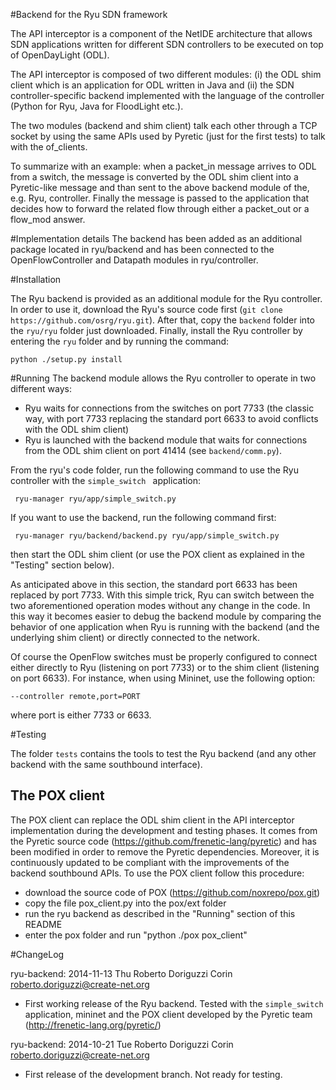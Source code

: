 #Backend for the Ryu SDN framework

The API interceptor is a component of the NetIDE architecture that allows SDN applications written for different SDN controllers to be executed on top of OpenDayLight (ODL).

The API interceptor is composed of two different modules: (i) the ODL shim client which is an application for ODL written in Java and (ii) the SDN controller-specific backend implemented with the language of the controller (Python for Ryu, Java for FloodLight etc.).

The two modules (backend and shim client) talk each other through a TCP socket by using the same APIs used by Pyretic (just for the first tests) to talk with the of_clients.

To summarize with an example: when a packet_in message arrives to ODL from a switch, the message is converted by the ODL shim client into a Pyretic-like message and than sent to the above backend module of the, e.g. Ryu, controller. Finally the message is passed to the application that decides how to forward the related flow through either a packet_out or a flow_mod answer.

#Implementation details
The backend has been added as an additional package located in ryu/backend and has been connected to the OpenFlowController and Datapath modules in ryu/controller.

#Installation

The Ryu backend is provided as an additional module for the Ryu controller. In order to use it, download the Ryu's source code first (```git clone https://github.com/osrg/ryu.git```).
After that, copy the ```backend``` folder into the ```ryu/ryu``` folder just downloaded. Finally, install the Ryu controller by entering the ```ryu``` folder and by running the command:

```python ./setup.py install```

#Running
The backend module allows the Ryu controller to operate in two different ways:

* Ryu waits for connections from the switches on port 7733 (the classic way, with port 7733 replacing the standard port 6633 to avoid conflicts with the ODL shim client)
* Ryu is launched with the backend module that waits for connections from the ODL shim client on port 41414 (see ```backend/comm.py```).

From the  ryu's code folder, run the following command to use the Ryu controller with the ```simple_switch ``` application:

``` ryu-manager ryu/app/simple_switch.py```

If you want to use the backend, run the following command first:

``` ryu-manager ryu/backend/backend.py ryu/app/simple_switch.py```

then start the ODL shim client (or use the POX client as explained in the "Testing" section below).

As anticipated above in this section, the standard port 6633 has been replaced by port 7733. With this simple trick, Ryu can switch between the two aforementioned operation modes without any change in the code. In this way it becomes easier to debug the backend module by comparing the behavior of one application when Ryu is running with the backend (and the underlying shim client) or directly connected to the network.

Of course the OpenFlow switches must be properly configured to connect either directly to Ryu (listening on port 7733) or to the shim client (listening on port 6633). For instance, when using Mininet, use the following option:

```--controller remote,port=PORT```

where port is either 7733 or 6633.

#Testing

The folder ```tests``` contains the tools to test the Ryu backend (and any other backend with the same southbound interface).

## The POX client

The POX client can replace the ODL shim client in the API interceptor implementation during the development and testing phases. It comes from the Pyretic source code (https://github.com/frenetic-lang/pyretic) and has been modified in order to remove the Pyretic dependencies. Moreover, it is continuously updated to be compliant with the improvements of the backend southbound APIs.
To use the POX client follow this procedure:

* download the source code of POX (https://github.com/noxrepo/pox.git)
* copy the file pox_client.py into the pox/ext folder
* run the ryu backend as described in the "Running" section of this README
* enter the pox folder and run "python ./pox pox_client" 
 


#ChangeLog

ryu-backend: 2014-11-13 Thu Roberto Doriguzzi Corin roberto.doriguzzi@create-net.org

* First working release of the Ryu backend. Tested with the ```simple_switch``` application, mininet and the POX client developed by the Pyretic team (http://frenetic-lang.org/pyretic/)

ryu-backend: 2014-10-21 Tue Roberto Doriguzzi Corin roberto.doriguzzi@create-net.org

* First release of the development branch. Not ready for testing.